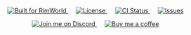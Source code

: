 <p align="center">
  <a href="https://rimworldgame.com/">
    <img alt="Built for RimWorld" src="https://img.shields.io/badge/dynamic/xml?url=https%3A%2F%2Fraw.githubusercontent.com%2FCaptainArbitrary%2FHugsLibQuickstart%2Fmain%2FAbout%2FAbout.xml&query=%2FModMetaData%2FsupportedVersions%2Fli%5Blast()%5D&label=Built%20for%20RimWorld&style=for-the-badge" />
  </a>
&emsp;
  <a href="LICENSE">
    <img alt="License" src="https://img.shields.io/github/license/CaptainArbitrary/HugsLibQuickstart?style=for-the-badge" />
  </a>
&emsp;
  <a href="https://github.com/CaptainArbitrary/HugsLibQuickstart/actions/workflows/ci.yml">
    <img alt="CI Status" src="https://img.shields.io/github/actions/workflow/status/CaptainArbitrary/HugsLibQuickstart/ci.yml?style=for-the-badge&label=CI" />
  </a>
&emsp;
  <a href="https://github.com/CaptainArbitrary/HugsLibQuickstart/issues">
    <img alt="Issues" src="https://img.shields.io/github/issues/CaptainArbitrary/HugsLibQuickstart?style=for-the-badge" />
  </a>
</p>

<p align="center">
  <a href="https://discord.gg/4SrvKaQTB3">
    <img alt="Join me on Discord" src="https://img.shields.io/badge/join_me_on-discord-blue?style=for-the-badge&logo=discord"/>
  </a>
&emsp;
  <a href="https://ko-fi.com/T6T1NNFAL">
    <img alt="Buy me a coffee" src="https://shields.io/badge/ko--fi-Buy_me_a_coffee-ff5f5f?logo=ko-fi&style=for-the-badge"/>
  </a>
</p>
